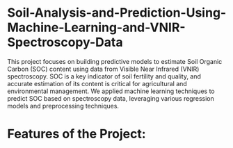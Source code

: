 # Soil-Analysis-and-Prediction-Using-Machine-Learning-and-VNIR-Spectroscopy-Data

This project focuses on building predictive models to estimate Soil Organic Carbon (SOC) content using data from Visible Near Infrared (VNIR) spectroscopy.
SOC is a key indicator of soil fertility and quality, and accurate estimation of its content is critical for agricultural and environmental management.
We applied machine learning techniques to predict SOC based on spectroscopy data, leveraging various regression models and preprocessing techniques.



# Features of the Project:
